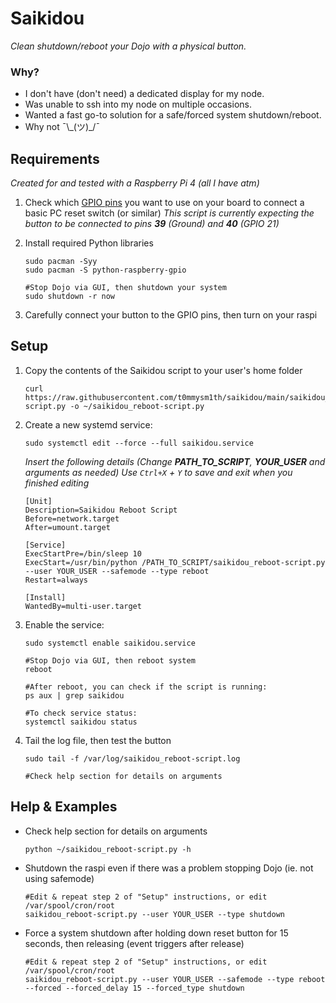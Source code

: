# Saikidou
*Clean shutdown/reboot your Dojo with a physical button.*


### Why?
* I don't have (don't need) a dedicated display for my node.
* Was unable to ssh into my node on multiple occasions.
* Wanted a fast go-to solution for a safe/forced system shutdown/reboot.
* Why not ¯\\\_(ツ)\_/¯


## Requirements
*Created for and tested with a Raspberry Pi 4 (all I have atm)*

1. Check which [GPIO pins](https://www.raspberrypi.org/documentation/usage/gpio/) you want to use on your board to connect a basic PC reset switch (or similar) 
  *This script is currently expecting the button to be connected to pins **39** (Ground) and **40** (GPIO 21)*

2. Install required Python libraries
    ```
    sudo pacman -Syy
    sudo pacman -S python-raspberry-gpio

    #Stop Dojo via GUI, then shutdown your system
    sudo shutdown -r now
    ```

3. Carefully connect your button to the GPIO pins, then turn on your raspi


## Setup
1. Copy the contents of the Saikidou script to your user's home folder
    ```
    curl https://raw.githubusercontent.com/t0mmysm1th/saikidou/main/saikidou_reboot-script.py -o ~/saikidou_reboot-script.py
    ```

2. Create a new systemd service:
    ```
    sudo systemctl edit --force --full saikidou.service
    ```

    *Insert the following details (Change **PATH_TO_SCRIPT**, **YOUR_USER** and arguments as needed)*
    *Use `Ctrl+X` + `Y` to save and exit when you finished editing*
    ```
    [Unit]
    Description=Saikidou Reboot Script
    Before=network.target
    After=umount.target
    
    [Service]
    ExecStartPre=/bin/sleep 10
    ExecStart=/usr/bin/python /PATH_TO_SCRIPT/saikidou_reboot-script.py --user YOUR_USER --safemode --type reboot
    Restart=always
    
    [Install]
    WantedBy=multi-user.target
    ```

3. Enable the service:
    ```
    sudo systemctl enable saikidou.service
    
    #Stop Dojo via GUI, then reboot system
    reboot
    
    #After reboot, you can check if the script is running:
    ps aux | grep saikidou
    
    #To check service status:
    systemctl saikidou status
    ```

4. Tail the log file, then test the button
    ```
    sudo tail -f /var/log/saikidou_reboot-script.log
    
    #Check help section for details on arguments
    ```

## Help & Examples
* Check help section for details on arguments
  ```
  python ~/saikidou_reboot-script.py -h
  ```
  
* Shutdown the raspi even if there was a problem stopping Dojo (ie. not using safemode)
  ```
  #Edit & repeat step 2 of "Setup" instructions, or edit /var/spool/cron/root
  saikidou_reboot-script.py --user YOUR_USER --type shutdown
  ```

* Force a system shutdown after holding down reset button for 15 seconds, then releasing (event triggers after release)
  ```
  #Edit & repeat step 2 of "Setup" instructions, or edit /var/spool/cron/root
  saikidou_reboot-script.py --user YOUR_USER --safemode --type reboot --forced --forced_delay 15 --forced_type shutdown
  ```

